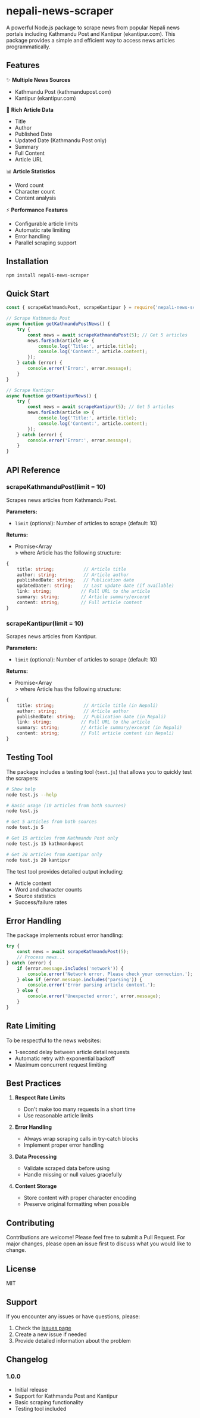 # nepali-news-scraper

A powerful Node.js package to scrape news from popular Nepali news portals including Kathmandu Post and Kantipur (ekantipur.com). This package provides a simple and efficient way to access news articles programmatically.

## Features

✨ **Multiple News Sources**
- Kathmandu Post (kathmandupost.com)
- Kantipur (ekantipur.com)

🚀 **Rich Article Data**
- Title
- Author
- Published Date
- Updated Date (Kathmandu Post only)
- Summary
- Full Content
- Article URL

📊 **Article Statistics**
- Word count
- Character count
- Content analysis

⚡ **Performance Features**
- Configurable article limits
- Automatic rate limiting
- Error handling
- Parallel scraping support

## Installation

```bash
npm install nepali-news-scraper
```

## Quick Start

```javascript
const { scrapeKathmanduPost, scrapeKantipur } = require('nepali-news-scraper');

// Scrape Kathmandu Post
async function getKathmanduPostNews() {
    try {
        const news = await scrapeKathmanduPost(5); // Get 5 articles
        news.forEach(article => {
            console.log('Title:', article.title);
            console.log('Content:', article.content);
        });
    } catch (error) {
        console.error('Error:', error.message);
    }
}

// Scrape Kantipur
async function getKantipurNews() {
    try {
        const news = await scrapeKantipur(5); // Get 5 articles
        news.forEach(article => {
            console.log('Title:', article.title);
            console.log('Content:', article.content);
        });
    } catch (error) {
        console.error('Error:', error.message);
    }
}
```

## API Reference

### scrapeKathmanduPost(limit = 10)

Scrapes news articles from Kathmandu Post.

**Parameters:**
- `limit` (optional): Number of articles to scrape (default: 10)

**Returns:**
- Promise<Array<Article>> where Article has the following structure:
```typescript
{
    title: string;           // Article title
    author: string;          // Article author
    publishedDate: string;   // Publication date
    updatedDate?: string;    // Last update date (if available)
    link: string;           // Full URL to the article
    summary: string;        // Article summary/excerpt
    content: string;        // Full article content
}
```

### scrapeKantipur(limit = 10)

Scrapes news articles from Kantipur.

**Parameters:**
- `limit` (optional): Number of articles to scrape (default: 10)

**Returns:**
- Promise<Array<Article>> where Article has the following structure:
```typescript
{
    title: string;           // Article title (in Nepali)
    author: string;          // Article author
    publishedDate: string;   // Publication date (in Nepali)
    link: string;           // Full URL to the article
    summary: string;        // Article summary/excerpt (in Nepali)
    content: string;        // Full article content (in Nepali)
}
```

## Testing Tool

The package includes a testing tool (`test.js`) that allows you to quickly test the scrapers:

```bash
# Show help
node test.js --help

# Basic usage (10 articles from both sources)
node test.js

# Get 5 articles from both sources
node test.js 5

# Get 15 articles from Kathmandu Post only
node test.js 15 kathmandupost

# Get 20 articles from Kantipur only
node test.js 20 kantipur
```

The test tool provides detailed output including:
- Article content
- Word and character counts
- Source statistics
- Success/failure rates

## Error Handling

The package implements robust error handling:

```javascript
try {
    const news = await scrapeKathmanduPost(5);
    // Process news...
} catch (error) {
    if (error.message.includes('network')) {
        console.error('Network error. Please check your connection.');
    } else if (error.message.includes('parsing')) {
        console.error('Error parsing article content.');
    } else {
        console.error('Unexpected error:', error.message);
    }
}
```

## Rate Limiting

To be respectful to the news websites:
- 1-second delay between article detail requests
- Automatic retry with exponential backoff
- Maximum concurrent request limiting

## Best Practices

1. **Respect Rate Limits**
   - Don't make too many requests in a short time
   - Use reasonable article limits

2. **Error Handling**
   - Always wrap scraping calls in try-catch blocks
   - Implement proper error handling

3. **Data Processing**
   - Validate scraped data before using
   - Handle missing or null values gracefully

4. **Content Storage**
   - Store content with proper character encoding
   - Preserve original formatting when possible

## Contributing

Contributions are welcome! Please feel free to submit a Pull Request. For major changes, please open an issue first to discuss what you would like to change.

## License

MIT

## Support

If you encounter any issues or have questions, please:
1. Check the [issues page](https://github.com/yourusername/nepali-news-scraper/issues)
2. Create a new issue if needed
3. Provide detailed information about the problem

## Changelog

### 1.0.0
- Initial release
- Support for Kathmandu Post and Kantipur
- Basic scraping functionality
- Testing tool included

